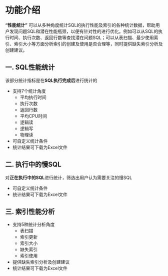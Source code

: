 # 功能介绍
**“性能统计”** 可以从多种角度统计SQL的执行性能及索引的各种统计数据，帮助用户发现问题SQL和潜在性能瓶颈，以便有针对性的进行优化。例如可以从SQL的执行时间、执行次数、返回行数等查找潜在问题SQL；可以从表扫描、最少使用索引、索引大小等方面分析索引的创建及使用是否合理等，同时提供缺失索引分析及创建建议。

## 一. SQL性能统计

该部分统计指标是在**SQL执行完成后**进行统计的

- 支持7个统计角度
  - 平均执行时间
  - 执行次数
  - 返回行数
  - 平均CPU时间
  - 逻辑读
  - 逻辑写
  - 物理读
- 可自定义统计条件
- 统计结果可下载为Excel文件

## 二. 执行中的慢SQL
对**正在执行中的SQL**进行统计，筛选出用户认为需要关注的慢SQL

- 可自定义统计条件
- 统计结果可下载为Excel文件


## 三. 索引性能分析
- 支持5种统计分析角度
  - 表扫描
  - 索引更新
  - 索引大小
  - 缺失索引
  - 索引使用
- 提供缺失索引分析及创建建议
- 统计结果可下载为Excel文件

